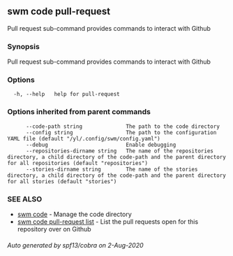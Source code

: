 ## swm code pull-request

Pull request sub-command provides commands to interact with Github

### Synopsis

Pull request sub-command provides commands to interact with Github

### Options

```
  -h, --help   help for pull-request
```

### Options inherited from parent commands

```
      --code-path string              The path to the code directory
      --config string                 The path to the configuration YAML file (default "/yl/.config/swm/config.yaml")
      --debug                         Enable debugging
      --repositories-dirname string   The name of the repositories directory, a child directory of the code-path and the parent directory for all repositories (default "repositories")
      --stories-dirname string        The name of the stories directory, a child directory of the code-path and the parent directory for all stories (default "stories")
```

### SEE ALSO

* [swm code](swm_code.md)	 - Manage the code directory
* [swm code pull-request list](swm_code_pull-request_list.md)	 - List the pull requests open for this repository over on Github

###### Auto generated by spf13/cobra on 2-Aug-2020
